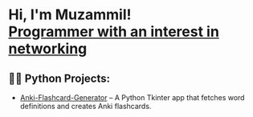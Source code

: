 <h1>Hi, I'm Muzammil! <br/><a href="https://www.linkedin.com/in/muhammad-muzammil-25a068370/">Programmer with an interest in networking</a>

<h2>👨‍💻 Python Projects:</h2>

- [Anki-Flashcard-Generator](https://github.com/muzammilnt/Anki-Flashcard-Generator) – A Python Tkinter app that fetches word definitions and creates Anki flashcards.


